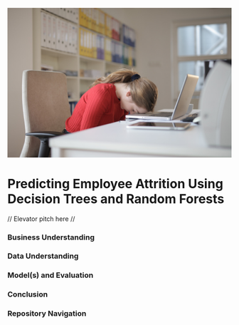 ![Header](./employee_burnout.png)

# Predicting Employee Attrition Using Decision Trees and Random Forests
// Elevator pitch here //

### Business Understanding

### Data Understanding

### Model(s) and Evaluation

### Conclusion

### Repository Navigation
